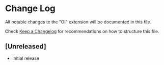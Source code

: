 # Change Log

All notable changes to the "OI" extension will be documented in this file.

Check [Keep a Changelog](http://keepachangelog.com/) for recommendations on how to structure this file.

## [Unreleased]

- Initial release